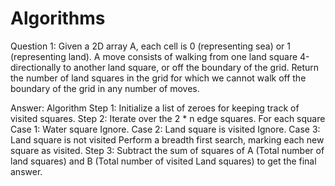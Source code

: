 # Algorithms

Question 1:
Given a 2D array A, each cell is 0 (representing sea) or 1 (representing land).
A move consists of walking from one land square 4-directionally to another land square, or off the boundary of the grid.
Return the number of land squares in the grid for which we cannot walk off the boundary of the grid in any number of moves.

Answer:
Algorithm 
Step 1: Initialize a list of zeroes for keeping track of visited squares.
Step 2: Iterate over the 2 * n edge squares. For each square 
  Case 1: Water square
    Ignore.
  Case 2: Land square is visited 
    Ignore.
  Case 3: Land square is not visited
    Perform a breadth first search, marking each new square as visited.
Step 3: Subtract the sum of squares of A (Total number of land squares) and B (Total number of visited Land squares) to get the final answer.
